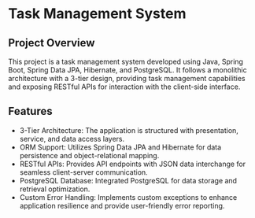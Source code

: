 # Task Management System
## Project Overview
This project is a task management system developed using Java, Spring Boot, Spring Data JPA, Hibernate, and PostgreSQL. It follows a monolithic architecture with a 3-tier design, providing task management capabilities and exposing RESTful APIs for interaction with the client-side interface.

## Features
- 3-Tier Architecture: The application is structured with presentation, service, and data access layers.
- ORM Support: Utilizes Spring Data JPA and Hibernate for data persistence and object-relational mapping.
- RESTful APIs: Provides API endpoints with JSON data interchange for seamless client-server communication.
- PostgreSQL Database: Integrated PostgreSQL for data storage and retrieval optimization.
- Custom Error Handling: Implements custom exceptions to enhance application resilience and provide user-friendly error reporting.
